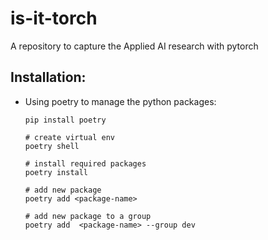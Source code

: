 # is-it-torch

A repository to capture the Applied AI research with pytorch

## Installation:

- Using poetry to manage the python packages: 
    ```
    pip install poetry

    # create virtual env 
    poetry shell 

    # install required packages
    poetry install

    # add new package
    poetry add <package-name> 

    # add new package to a group
    poetry add  <package-name> --group dev
    ```



